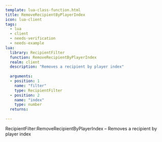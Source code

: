```yaml
---
template: lua-class-function.html
title: RemoveRecipientByPlayerIndex
icon: lua-client
tags:
  - lua
  - client
  - needs-verification
  - needs-example
lua:
  library: RecipientFilter
  function: RemoveRecipientByPlayerIndex
  realm: client
  description: "Removes a recipient by player index"
  
  arguments:
  - position: 1
    name: "filter"
    type: RecipientFilter
  - position: 2
    name: "index"
    type: number
  returns:
    
---
```


<div class="lua__search__keywords">
RecipientFilter:RemoveRecipientByPlayerIndex &#x2013; Removes a recipient by player index
</div>
